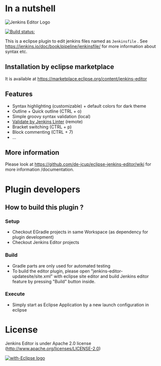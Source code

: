 # In a nutshell
![Jenkins Editor Logo](https://github.com/de-jcup/eclipse-jenkins-editor/raw/master/jenkins-editor-plugin/html/images/jenkins-editor-logo.png)

[![Build status:](https://travis-ci.org/de-jcup/eclipse-jenkins-editor.svg?branch=master)](https://travis-ci.org/de-jcup/eclipse-jenkins-editor)

This is a eclipse plugin to edit jenkins files named as `Jenkinsfile` . See https://jenkins.io/doc/book/pipeline/jenkinsfile/ for more information about syntax etc.

## Installation by eclipse marketplace
It is available at https://marketplace.eclipse.org/content/jenkins-editor

## Features
- Syntax highlighting (customizable) + default colors for dark theme
- Outline + Quick outline (CTRL + o)
- Simple groovy syntax validation (local)
- [Validate by Jenkins Linter](https://github.com/de-jcup/eclipse-jenkins-editor/wiki/Validate-by-Jenkins-Linter) (remote)
- Bracket switching (CTRL + p)
- Block commenting (CTRL + 7)
- ...

## More information
Please look at https://github.com/de-jcup/eclipse-jenkins-editor/wiki for more information /documentation.

# Plugin developers
## How to build this plugin ?
### Setup 
- Checkout EGradle projects in same Workspace (as dependency for plugin development)
- Checkout Jenkins Editor projects
### Build
- Gradle parts are only used for automated testing
- To build the editor plugin, please open "jenkins-editor-updatesite/site.xml"
  with eclipse site editor and build Jenkins editor feature by pressing "Build" button inside.
### Execute
- Simply start as Eclipse Application by a new launch configuration in eclipse 

# License
Jenkins Editor is under Apache 2.0 license (http://www.apache.org/licenses/LICENSE-2.0)

<a href="http://with-eclipse.github.io/" target="_blank">
<img alt="with-Eclipse logo" src="http://with-eclipse.github.io/with-eclipse-0.jpg" />
</a>

